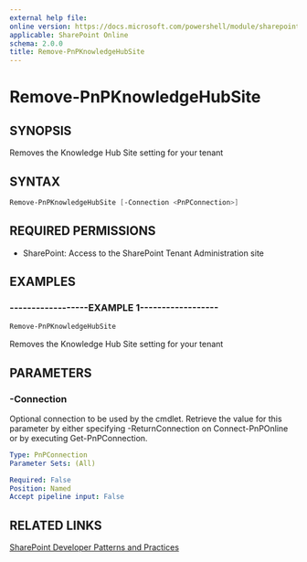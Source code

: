 ```yaml
---
external help file:
online version: https://docs.microsoft.com/powershell/module/sharepoint-pnp/remove-pnpknowledgehubsite
applicable: SharePoint Online
schema: 2.0.0
title: Remove-PnPKnowledgeHubSite
---
```


# Remove-PnPKnowledgeHubSite

## SYNOPSIS
Removes the Knowledge Hub Site setting for your tenant

## SYNTAX 

```powershell
Remove-PnPKnowledgeHubSite [-Connection <PnPConnection>]
```

## REQUIRED PERMISSIONS

* SharePoint: Access to the SharePoint Tenant Administration site

## EXAMPLES

### ------------------EXAMPLE 1------------------
```powershell
Remove-PnPKnowledgeHubSite
```

Removes the Knowledge Hub Site setting for your tenant

## PARAMETERS

### -Connection
Optional connection to be used by the cmdlet. Retrieve the value for this parameter by either specifying -ReturnConnection on Connect-PnPOnline or by executing Get-PnPConnection.

```yaml
Type: PnPConnection
Parameter Sets: (All)

Required: False
Position: Named
Accept pipeline input: False
```

## RELATED LINKS

[SharePoint Developer Patterns and Practices](https://aka.ms/sppnp)